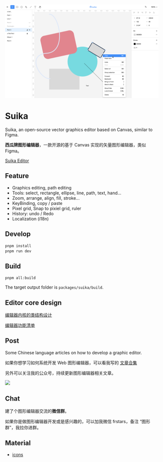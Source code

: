 ![Screenshot](screenshot.png)

# Suika

Suika, an open-source vector graphics editor based on Canvas, similar to Figma.

**西瓜牌图形编辑器**，一款开源的基于 Canvas 实现的矢量图形编辑器，类似 Figma。

[Suika Editor](https://blog.fstars.wang/app/suika/)

## Feature

- Graphics editing, path editing
- Tools: select, rectangle, ellipse, line, path, text, hand...
- Zoom, arrange, align, fill, stroke...
- KeyBinding, copy / paste
- Pixel grid, Snap to pixiel grid, ruler
- History: undo / Redo
- Localization (i18n)

## Develop

```sh
pnpm install
pnpm run dev
```

## Build

```sh
pnpm all:build
```

The target output folder is `packages/suika/build`.

## Editor core design

[编辑器内核的类结构设计](https://f5b8b9lm1y.feishu.cn/mindnotes/DgJRb2GpGmdGdKnfl3rcJzw6n5e#mindmap)

[编辑器功能清单](https://f5b8b9lm1y.feishu.cn/mindnotes/ORJabmf7qmYHxqnjtIBcOkhGnNf#mindmap)

## Post

Some Chinese language articles on how to develop a graphic editor.

如果你想学习如何系统开发 Web 图形编辑器，可以看我写的 [文章合集](https://blog.fstars.wang/graphics-editor/archive.html)

另外可以关注我的公众号，持续更新图形编辑器相关文章。

<img 
  width="550px"
  src="https://user-images.githubusercontent.com/18698939/219853531-e39e1537-99e6-40bf-a56f-81330fca3180.png" 
/>

## Chat

建了个图形编辑器交流的**微信群**。

如果你是做图形编辑器开发或是感兴趣的，可以加我微信 frstars，备注 “图形群”，我拉你进群。

## Material

- [icons](https://www.figma.com/community/file/1224385128783567603/suika-icons)
